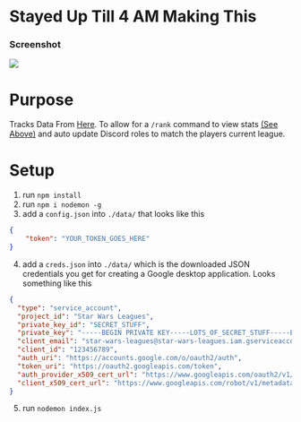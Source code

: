 # Stayed Up Till 4 AM Making This
### Screenshot
![](https://media.discordapp.net/attachments/886556470198546534/886562661322612798/unknown.png)

# Purpose
Tracks Data From [Here](https://docs.google.com/spreadsheets/d/1MJLybB_wugeYsh3u1OyBRYCWNC1eJzHVJybJknagbqc/edit?usp=sharing). To allow for a `/rank` command to view stats [(See Above)](#screenshot) and auto update Discord roles to match the players current league.

# Setup
1. run `npm install`
2. run `npm i nodemon -g`
3. add a `config.json` into `./data/` that looks like this
```json
{
    "token": "YOUR_TOKEN_GOES_HERE"
}
```
4. add a `creds.json` into `./data/` which is the downloaded JSON credentials you get for creating a Google desktop application. Looks something like this
```json
{
  "type": "service_account",
  "project_id": "Star Wars Leagues",
  "private_key_id": "SECRET_STUFF",
  "private_key": "-----BEGIN PRIVATE KEY-----LOTS_OF_SECRET_STUFF-----END PRIVATE KEY-----\n",
  "client_email": "star-wars-leagues@star-wars-leagues.iam.gserviceaccount.com",
  "client_id": "123456789",
  "auth_uri": "https://accounts.google.com/o/oauth2/auth",
  "token_uri": "https://oauth2.googleapis.com/token",
  "auth_provider_x509_cert_url": "https://www.googleapis.com/oauth2/v1/certs",
  "client_x509_cert_url": "https://www.googleapis.com/robot/v1/metadata/x509/star-wars-leagues%40star-wars-leagues-123456.iam.gserviceaccount.com"
}
```
5. run `nodemon index.js`